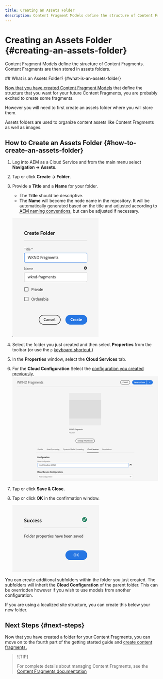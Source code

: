 ```yaml
---
title: Creating an Assets Folder
description: Content Fragment Models define the structure of Content Fragments. Content Fragments are then stored in assets folders.
---
```


# Creating an Assets Folder {#creating-an-assets-folder}

Content Fragment Models define the structure of Content Fragments. Content Fragments are then stored in assets folders.

## What is an Assets Folder? {#what-is-an-assets-folder}

[Now that you have created Content Fragment Models](create-content-models.md) that define the structure that you want for your future Content Fragments, you are probably excited to create some fragments.

However you will need to first create an assets folder where you will store them.

Assets folders are used to organize content assets like Content Fragments as well as images.

## How to Create an Assets Folder {#how-to-create-an-assets-folder}

1. Log into AEM as a Cloud Service and from the main menu select **Navigation -&gt; Assets**.
1. Tap or click **Create -&gt; Folder**.
1. Provide a **Title** and a **Name** for your folder.
   * The **Title** should be descriptive.
   * The **Name** will become the node name in the repository. It will be automatically generated based on the title and adjusted according to [AEM naming conventions,](/help/implementing/developing/introduction/naming-conventions.md) but can be adjusted if necessary.

   ![Create folder](../assets/assets-folder-create.png)
1. Select the folder you just created and then select **Properties** from the toolbar (or use the `p` [keyboard shortcut.](/help/sites-cloud/authoring/getting-started/keyboard-shortcuts.md))
1. In the **Properties** window, select the **Cloud Services** tab.
1. For the **Cloud Configuration** Select the [configuration you created previously.](create-configuration.md)
   ![Configure assets folder](../assets/assets-folder-configure.png)
1. Tap or click **Save &amp; Close**.
1. Tap or click **OK** in the confirmation window.

   ![Confirmation window](../assets/assets-folder-confirmation.png)

You can create additional subfolders within the folder you just created. The subfolders will inherit the **Cloud Configuration** of the parent folder. This can be overridden however if you wish to use models from another configuration.

If you are using a localized site structure, you can create this below your new folder.

## Next Steps {#next-steps}

Now that you have created a folder for your Content Fragments, you can move on to the fourth part of the getting started guide and [create content fragments.](create-content-fragments.md)

>![TIP]
>
>For complete details about managing Content Fragments, see the [Content Fragments documentation](/help/assets/content-fragments/content-fragments.md)
